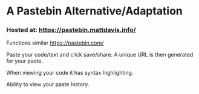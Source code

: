 # A Pastebin Alternative/Adaptation

### Hosted at: https://pastebin.mattdavis.info/

Functions similar https://pastebin.com/

Paste your code/text and click save/share. A unique URL is then generated for your paste.

When viewing your code it has syntax highlighting.

Ability to view your paste history.
